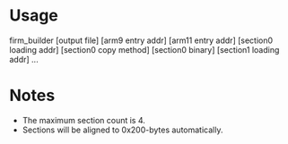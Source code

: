 # Usage
firm_builder [output file] [arm9 entry addr] [arm11 entry addr] [section0 loading addr] [section0 copy method] [section0 binary] [section1 loading addr] ...

# Notes
* The maximum section count is 4.
* Sections will be aligned to 0x200-bytes automatically.
